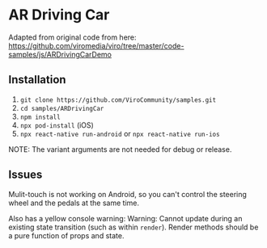 # AR Driving Car

Adapted from original code from here:
https://github.com/viromedia/viro/tree/master/code-samples/js/ARDrivingCarDemo

## Installation

1. `git clone https://github.com/ViroCommunity/samples.git`
2. `cd samples/ARDrivingCar`
3. `npm install`
4. `npx pod-install` (iOS)
5. `npx react-native run-android` or `npx react-native run-ios`

NOTE: The variant arguments are not needed for debug or release.

## Issues

Mulit-touch is not working on Android, so you can't control the steering wheel and the pedals at the same time.

Also has a yellow console warning:
Warning: Cannot update during an existing state transition (such as within `render`). Render methods should be a pure function of props and state.
